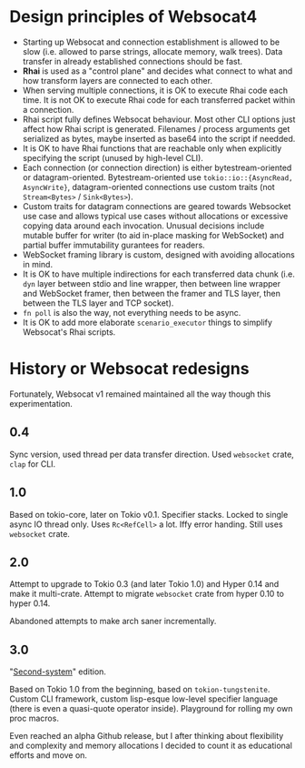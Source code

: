 # Design principles of Websocat4

* Starting up Websocat and connection establishment is allowed to be slow (i.e. allowed to parse strings, allocate memory, walk trees). Data transfer in already established connections should be fast.
* **Rhai** is used as a "control plane" and decides what connect to what and how transform layers are connected to each other.
* When serving multiple connections, it is OK to execute Rhai code each time. It is not OK to execute Rhai code for each transferred packet within a connection.
* Rhai script fully defines Websocat behaviour. Most other CLI options just affect how Rhai script is generated. Filenames / process arguments get serialized as bytes, maybe inserted as base64 into the script if needded.
* It is OK to have Rhai functions that are reachable only when explicitly specifying the script (unused by high-level CLI).
* Each connection (or connection direction) is either bytestream-oriented or datagram-oriented. Bytestream-oriented use `tokio::io::{AsyncRead, AsyncWrite}`, datagram-oriented connections use custom traits (not `Stream<Bytes>` / `Sink<Bytes>`).
* Custom traits for datagram connections are geared towards Websocket use case and allows typical use cases without allocations or excessive copying data around each invocation. Unusual decisions include mutable buffer for writer (to aid in-place masking for WebSocket) and partial buffer immutability gurantees for readers.
* WebSocket framing library is custom, designed with avoiding allocations in mind.
* It is OK to have multiple indirections for each transferred data chunk (i.e. `dyn` layer between stdio and line wrapper, then between line wrapper and WebSocket framer, then between the framer and TLS layer, then between the TLS layer and TCP socket).
* `fn poll` is also the way, not everything needs to be async.
* It is OK to add more elaborate `scenario_executor` things to simplify Websocat's Rhai scripts.

# History or Websocat redesigns

Fortunately, Websocat v1 remained maintained all the way though this experimentation.

## 0.4

Sync version, used thread per data transfer direction.
Used `websocket` crate, `clap` for CLI.

## 1.0

Based on tokio-core, later on Tokio v0.1.
Specifier stacks.
Locked to single async IO thread only. Uses `Rc<RefCell>` a lot.
Iffy error handing.
Still uses `websocket` crate.

## 2.0

Attempt to upgrade to Tokio 0.3 (and later Tokio 1.0) and Hyper 0.14 and make it multi-crate.
Attempt to migrate `websocket` crate from hyper 0.10 to hyper 0.14.

Abandoned attempts to make arch saner incrementally.

## 3.0

"[Second-system](https://en.wikipedia.org/wiki/Second-system_effect)" edition.

Based on Tokio 1.0 from the beginning, based on `tokion-tungstenite`.
Custom CLI framework, custom lisp-esque low-level specifier language (there is even a quasi-quote operator inside).
Playground for rolling my own proc macros.

Even reached an alpha Github release, but I after thinking about flexibility
and complexity and memory allocations I decided to count it as educational efforts and move on.
